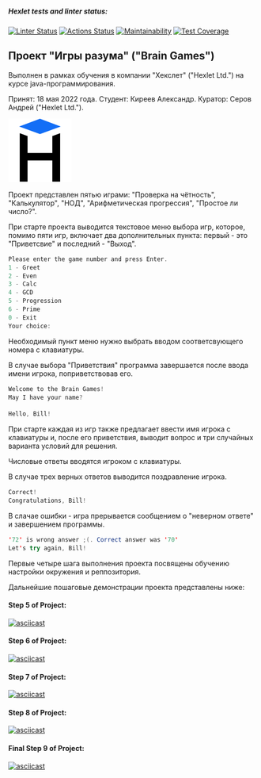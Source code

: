 ##### Hexlet tests and linter status:
[![Linter Status](https://github.com/AlexanderKireev/java-project-lvl1/workflows/Make-build/badge.svg)](https://github.com/AlexanderKireev/java-project-lvl1/actions)
[![Actions Status](https://github.com/AlexanderKireev/frontend-project-44/workflows/hexlet-check/badge.svg)](https://github.com/AlexanderKireev/)
[![Maintainability](https://api.codeclimate.com/v1/badges/39897ff67dcef7944de2/maintainability)](https://codeclimate.com/github/AlexanderKireev/java-project-lvl1/maintainability)
[![Test Coverage](https://api.codeclimate.com/v1/badges/39897ff67dcef7944de2/test_coverage)](https://codeclimate.com/github/AlexanderKireev/java-project-lvl1/test_coverage)
## Проект "Игры разума" ("Brain Games")
Выполнен в рамках обучения в компании "Хекслет" ("Hexlet Ltd.") на курсе java-программирования.

Принят: 18 мая 2022 года. Студент: Киреев Александр. Куратор: Серов Андрей ("Hexlet Ltd.").

[![Hexlet Ltd. logo](https://raw.githubusercontent.com/Hexlet/assets/master/images/hexlet_logo128.png)](https://ru.hexlet.io/pages/about?utm_source=github&utm_medium=link&utm_campaign=java-package)

Проект представлен пятью играми: "Проверка на чётность", "Калькулятор", "НОД", "Арифметическая прогрессия", "Простое ли число?".

При старте проекта выводится текстовое меню выбора игр, которое, помимо пяти игр, включает два дополнительных пункта: первый - это "Приветсвие" и последний - "Выход".
```java
Please enter the game number and press Enter.
1 - Greet
2 - Even
3 - Calc
4 - GCD
5 - Progression
6 - Prime
0 - Exit
Your choice:
```
Необходимый пункт меню нужно выбрать вводом соответсвующего номера с клавиатуры. 

В случае выбора "Приветствия" программа завершается после ввода имени игрока, поприветствовав его.
```java
Welcome to the Brain Games!
May I have your name?

Hello, Bill!
```
При старте каждая из игр также предлагает ввести имя игрока с клавиатуры и, после его приветствия, выводит вопрос и три случайных варианта условий для решения.

Числовые ответы вводятся игроком с клавиатуры.

В случае трех верных ответов выводится поздравление игрока. 
```java
Correct!
Congratulations, Bill! 
```
В слачае ошибки - игра прерывается сообщением о "неверном ответе" и завершением программы.
```java
'72' is wrong answer ;(. Correct answer was '70'
Let's try again, Bill!
```
Первые четыре шага выполнения проекта посвящены обучению настройки окружения и реппозитория.

Дальнейшие пошаговые демонстрации проекта представлены ниже:
#### Step 5 of Project:
[![asciicast](https://asciinema.org/a/488451.svg)](https://asciinema.org/a/488451)
#### Step 6 of Project:
[![asciicast](https://asciinema.org/a/488478.svg)](https://asciinema.org/a/488478)
#### Step 7 of Project:
[![asciicast](https://asciinema.org/a/488494.svg)](https://asciinema.org/a/488494)
#### Step 8 of Project:
[![asciicast](https://asciinema.org/a/488678.svg)](https://asciinema.org/a/488678)
#### Final Step 9 of Project:
[![asciicast](https://asciinema.org/a/488679.svg)](https://asciinema.org/a/488679)
